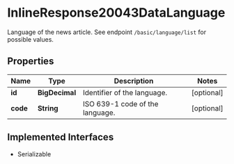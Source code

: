 

# InlineResponse20043DataLanguage

Language of the news article. See endpoint `/basic/language/list` for possible values.

## Properties

Name | Type | Description | Notes
------------ | ------------- | ------------- | -------------
**id** | **BigDecimal** | Identifier of the language. |  [optional]
**code** | **String** | ISO 639-1 code of the language. |  [optional]


## Implemented Interfaces

* Serializable


